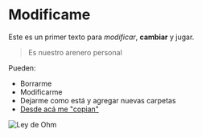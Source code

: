 # Modificame

Este es un primer texto para *modificar*, **cambiar** y jugar.

> Es nuestro arenero personal

Pueden:

- Borrarme
- Modificarme
- Dejarme como está y agregar nuevas carpetas
- [Desde acá me "copian"](https://github.com/acercadelaeducacion/GitHub-Para-Todos/fork)

![Ley de Ohm](http://media.giphy.com/media/Uoyf084JYOblK/giphy.gif "Este texto aparece cuando el mouse está sobre la imagen")

